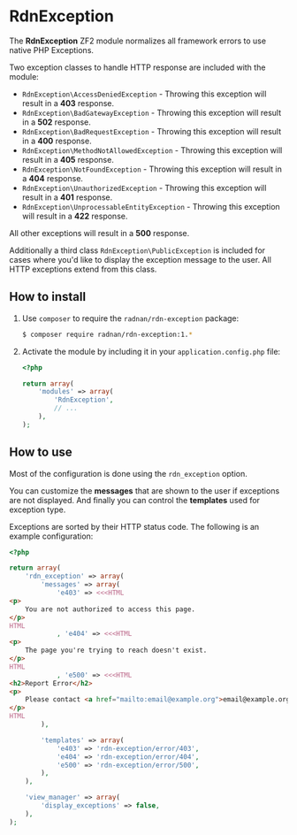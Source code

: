 RdnException
============

The **RdnException** ZF2 module normalizes all framework errors to use native PHP Exceptions.

Two exception classes to handle HTTP response are included with the module:
* `RdnException\AccessDeniedException` - Throwing this exception will result in a **403** response.
* `RdnException\BadGatewayException` - Throwing this exception will result in a **502** response.
* `RdnException\BadRequestException` - Throwing this exception will result in a **400** response.
* `RdnException\MethodNotAllowedException` - Throwing this exception will result in a **405** response.
* `RdnException\NotFoundException` - Throwing this exception will result in a **404** response.
* `RdnException\UnauthorizedException` - Throwing this exception will result in a **401** response.
* `RdnException\UnprocessableEntityException` - Throwing this exception will result in a **422** response.

All other exceptions will result in a **500** response.

Additionally a third class `RdnException\PublicException` is included for cases where you'd like to display the exception message to the user. All HTTP exceptions extend from this class.

## How to install

1. Use `composer` to require the `radnan/rdn-exception` package:

   ~~~bash
   $ composer require radnan/rdn-exception:1.*
   ~~~

2. Activate the module by including it in your `application.config.php` file:

   ~~~php
   <?php

   return array(
       'modules' => array(
           'RdnException',
           // ...
       ),
   );
   ~~~

## How to use

Most of the configuration is done using the `rdn_exception` option.

You can customize the **messages** that are shown to the user if exceptions are not displayed. And finally you can control the **templates** used for exception type.

Exceptions are sorted by their HTTP status code. The following is an example configuration:

~~~php
<?php

return array(
	'rdn_exception' => array(
		'messages' => array(
			'e403' => <<<HTML
<p>
	You are not authorized to access this page.
</p>
HTML
			, 'e404' => <<<HTML
<p>
	The page you're trying to reach doesn't exist.
</p>
HTML
			, 'e500' => <<<HTML
<h2>Report Error</h2>
<p>
	Please contact <a href="mailto:email@example.org">email@example.org</a> to report the problem.
</p>
HTML
		),

		'templates' => array(
			'e403' => 'rdn-exception/error/403',
			'e404' => 'rdn-exception/error/404',
			'e500' => 'rdn-exception/error/500',
		),
	),

	'view_manager' => array(
		'display_exceptions' => false,
	),
);
~~~

